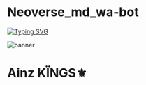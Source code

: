 # Neoverse_md_wa-bot
[![Typing SVG](https://readme-typing-svg.demolab.com?font=Fira+Code&size=40&pause=1000&center=FAUX&vCenter=FAUX&repeat=vrai&random=FAUX&width=435&lines=Welcome+to+Neoverse)](https://git.io/typing-svg)

![banner](https://telegra.ph/file/bd75d35e193a7cf0e300a.jpg)

# Ainz KÏNGS⚜️
